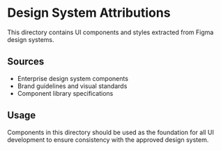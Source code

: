 # Design System Attributions

This directory contains UI components and styles extracted from Figma design systems.

## Sources

- Enterprise design system components
- Brand guidelines and visual standards
- Component library specifications

## Usage

Components in this directory should be used as the foundation for all UI development to ensure consistency with the approved design system.
